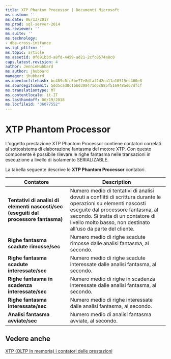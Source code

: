 ```yaml
---
title: XTP Phantom Processor | Documenti Microsoft
ms.custom: ''
ms.date: 06/13/2017
ms.prod: sql-server-2014
ms.reviewer: ''
ms.suite: ''
ms.technology:
- dbe-cross-instance
ms.tgt_pltfrm: ''
ms.topic: article
ms.assetid: 0f691b3d-a8fd-4459-ad21-2cfc8574a8c0
caps.latest.revision: 4
author: JennieHubbard
ms.author: jhubbard
manager: jhubbard
ms.openlocfilehash: bc489c0fc5be77e8dfaf2d2ea11a10515ec460e8
ms.sourcegitcommit: 5dd5cad0c1bbd308471d6c885f516948ad67dfcf
ms.translationtype: MT
ms.contentlocale: it-IT
ms.lasthandoff: 06/19/2018
ms.locfileid: "36077552"
---
```

# <a name="xtp-phantom-processor"></a>XTP Phantom Processor
  L'oggetto prestazione XTP Phantom Processor contiene contatori correlati al sottosistema di elaborazione fantasma del motore XTP. Con questo componente è possibile rilevare le righe fantasma nelle transazioni in esecuzione a livello di isolamento SERIALIZABLE.  
  
 La tabella seguente descrive le **XTP Phantom Processor** contatori.  
  
|Contatore|Description|  
|-------------|-----------------|  
|**Tentativi di analisi di elementi nascosti/sec (eseguiti dal processore fantasma)**|Numero medio di tentativi di analisi dovuti a conflitti di scrittura durante le operazioni su elementi nascosti eseguite dal processore fantasma, al secondo. Si tratta di un contatore di livello molto basso, non destinato all'uso da parte del cliente.|  
|**Righe fantasma scadute rimosse/sec**|Numero medio di righe scadute rimosse dalle analisi fantasma, al secondo.|  
|**Righe fantasma scadute interessate/sec**|Numero medio di righe scadute interessate dalle analisi fantasma, al secondo.|  
|**Righe fantasma in scadenza interessate/sec**|Numero medio di righe in scadenza interessate dalle analisi fantasma, al secondo.|  
|**Righe fantasma interessate/sec**|Numero medio di righe interessate dalle analisi fantasma, al secondo.|  
|**Analisi fantasma avviate/sec**|Numero medio di analisi fantasma avviate, al secondo.|  
  
## <a name="see-also"></a>Vedere anche  
 [XTP &#40;OLTP In memoria&#41; i contatori delle prestazioni](../../integration-services/performance/performance-counters.md)  
  
  
